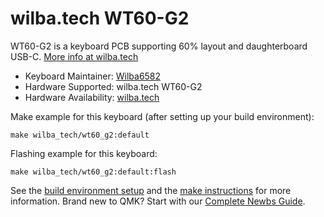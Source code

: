 # wilba.tech WT60-G2

WT60-G2 is a keyboard PCB supporting 60% layout and daughterboard USB-C. [More info at wilba.tech](https://wilba.tech/)

* Keyboard Maintainer: [Wilba6582](https://github.com/Wilba6582)
* Hardware Supported: wilba.tech WT60-G2
* Hardware Availability: [wilba.tech](https://wilba.tech/)

Make example for this keyboard (after setting up your build environment):

    make wilba_tech/wt60_g2:default

Flashing example for this keyboard:

    make wilba_tech/wt60_g2:default:flash

See the [build environment setup](https://docs.qmk.fm/#/getting_started_build_tools) and the [make instructions](https://docs.qmk.fm/#/getting_started_make_guide) for more information. Brand new to QMK? Start with our [Complete Newbs Guide](https://docs.qmk.fm/#/newbs).
